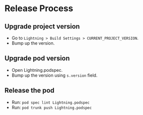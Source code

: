# Release Process

## Upgrade project version

* Go to `Lightning > Build Settings > CURRENT_PROJECT_VERSION`.
* Bump up the version.

## Upgrade pod version

* Open Lightning.podspec.
* Bump up the version using `s.version` field.

## Release the pod

* Run: `pod spec lint Lightning.podspec`
* Run: `pod trunk push Lightning.podspec`
